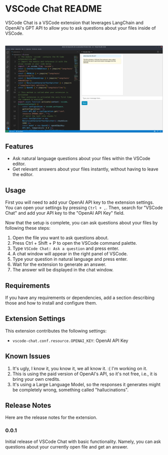 # VSCode Chat README

VSCode Chat is a VSCode extension that leverages LangChain and OpenAI's GPT API to allow you to ask questions about your files inside of VSCode.

<p align="center">
    <br>
    <img src="https://raw.githubusercontent.com/ncoop57/vscode-chat/main/public/demo_vscode_chat.png" width="512"/>
    <br>
<p>

## Features

* Ask natural language questions about your files within the VSCode editor.
* Get relevant answers about your files instantly, without having to leave the editor.

## Usage

First you will need to add your OpenAI API key to the extension settings. You can open your settings by pressing `Ctrl + ,`. Then, search for "VSCode Chat" and add your API key to the "OpenAI API Key" field.

Now that the setup is complete, you can ask questions about your files by following these steps:

1. Open the file you want to ask questions about.
2. Press Ctrl + Shift + P to open the VSCode command palette.
3. Type `VSCode Chat: Ask a question` and press enter.
4. A chat window will appear in the right panel of VSCode.
5. Type your question in natural language and press enter.
6. Wait for the extension to generate an answer.
7. The answer will be displayed in the chat window.

## Requirements

If you have any requirements or dependencies, add a section describing those and how to install and configure them.

## Extension Settings

This extension contributes the following settings:

* `vscode-chat.conf.resource.OPENAI_KEY`: OpenAI API Key

## Known Issues

1. It's ugly, I know it, you know it, we all know it. :( I'm working on it.
2. This is using the paid version of OpenAI's API, so it's not free, i.e., it is bring your own credits.
3. It's using a Large Language Model, so the responses it generates might be completely wrong, something called "hallucinations".


## Release Notes

Here are the release notes for the extension.

### 0.0.1

Initial release of VSCode Chat with basic functionality. Namely, you can ask questions about your currently open file and get an answer.